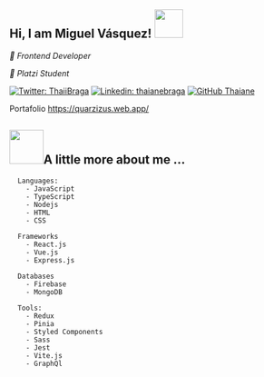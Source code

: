 <h2> Hi, I am Miguel Vásquez! <img src="https://media.giphy.com/media/mGcNjsfWAjY5AEZNw6/giphy.gif" width="50"></h2>

<i>🖤 Frontend Developer</i>

<i>💚 Platzi Student</i>


[![Twitter: ThaiiBraga](https://img.shields.io/twitter/follow/Quarzizus?style=social)](https://twitter.com/Quarzizus)
[![Linkedin: thaianebraga](https://img.shields.io/badge/-quarzizus-blue?style=flat-square&logo=Linkedin&logoColor=white&link=https://www.linkedin.com/in/quarzizus/)](https://www.linkedin.com/in/quarzizus/)
[![GitHub Thaiane](https://img.shields.io/github/followers/quarzizus?label=follow&style=social)](https://github.com/Quarzizus)

Portafolio 
https://quarzizus.web.app/
<h2> <img src="https://media.giphy.com/media/fWrorpy7Jrlvi/giphy.gif" width="60"/>A little more about me ... </h2>

```
  Languages:
    - JavaScript
    - TypeScript
    - Nodejs
    - HTML
    - CSS
 
  Frameworks
    - React.js
    - Vue.js
    - Express.js
  
  Databases
    - Firebase
    - MongoDB

  Tools:
    - Redux
    - Pinia
    - Styled Components
    - Sass
    - Jest
    - Vite.js
    - GraphQl
```




